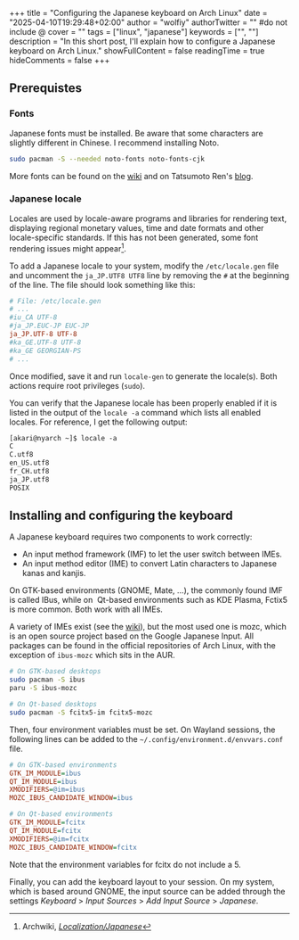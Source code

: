 +++
title = "Configuring the Japanese keyboard on Arch Linux"
date = "2025-04-10T19:29:48+02:00"
author = "wolfiy"
authorTwitter = "" #do not include @
cover = ""
tags = ["linux", "japanese"]
keywords = ["", ""]
description = "In this short post, I'll explain how to configure a Japanese keyboard on Arch Linux."
showFullContent = false
readingTime = true
hideComments = false
+++

## Prerequistes

### Fonts

Japanese fonts must be installed. Be aware that some characters are slightly different in Chinese. I recommend installing Noto.

```bash
sudo pacman -S --needed noto-fonts noto-fonts-cjk
```

More fonts can be found on the [wiki](https://wiki.archlinux.org/title/Localization/Japanese) and on Tatsumoto Ren's [blog](https://tatsumoto-ren.github.io/blog/resources.html#fonts).

### Japanese locale

Locales are used by locale-aware programs and libraries for rendering text, displaying regional monetary values, time and date formats and other locale-specific standards. If this has not been generated, some font rendering issues might appear[^1].

[^1]: Archwiki, *[Localization/Japanese](https://wiki.archlinux.org/title/Localization/Japanese)*

To add a Japanese locale to your system, modify the `/etc/locale.gen` file and uncomment the `ja_JP.UTF8 UTF8` line by removing the `#` at the beginning of the line. The file should look something like this:

```cfg
# File: /etc/locale.gen
# ...
#iu_CA UTF-8  
#ja_JP.EUC-JP EUC-JP  
ja_JP.UTF-8 UTF-8  
#ka_GE.UTF-8 UTF-8  
#ka_GE GEORGIAN-PS
# ...
```

Once modified, save it and run `locale-gen` to generate the locale(s). Both actions require root privileges (`sudo`).

You can verify that the Japanese locale has been properly enabled if it is listed in the output of the `locale -a` command which lists all enabled locales. For reference, I get the following output:

```txt
[akari@nyarch ~]$ locale -a
C
C.utf8
en_US.utf8
fr_CH.utf8
ja_JP.utf8
POSIX
```

## Installing and configuring the keyboard

A Japanese keyboard requires two components to work correctly:

- An input method framework (IMF) to let the user switch between IMEs.
- An input method editor (IME) to convert Latin characters to Japanese kanas and kanjis.

On GTK-based environments (GNOME, Mate, ...), the commonly found IMF is called IBus, while on  Qt-based environments such as KDE Plasma, Fctix5 is more common. Both work with all IMEs.

A variety of IMEs exist (see the [wiki](https://wiki.archlinux.org/title/Localization/Japanese#Input_Method_Editor_%28IME%29)), but the most used one is mozc, which is an open source project based on the Google Japanese Input. All packages can be found in the official repositories of Arch Linux, with the exception of `ibus-mozc` which sits in the AUR.

```bash
# On GTK-based desktops
sudo pacman -S ibus
paru -S ibus-mozc
```

```bash
# On Qt-based desktops
sudo pacman -S fcitx5-im fcitx5-mozc
```

Then, four environment variables must be set. On Wayland sessions, the following lines can be added to the `~/.config/environment.d/envvars.conf` file.

```cfg
# On GTK-based environments
GTK_IM_MODULE=ibus
QT_IM_MODULE=ibus
XMODIFIERS=@im=ibus
MOZC_IBUS_CANDIDATE_WINDOW=ibus
```

```cfg
# On Qt-based environments
GTK_IM_MODULE=fcitx
QT_IM_MODULE=fcitx
XMODIFIERS=@im=fcitx
MOZC_IBUS_CANDIDATE_WINDOW=fcitx
```

Note that the environment variables for fcitx do not include a 5.

Finally, you can add the keyboard layout to your session. On my system, which is based around GNOME, the input source can be added through the settings *Keyboard* > *Input Sources* > *Add Input Source* > *Japanese*.

